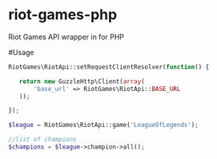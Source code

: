 riot-games-php
==============

Riot Games API wrapper in for PHP

#Usage

```php
RiotGames\RiotApi::setRequestClientResolver(function() {

   return new GuzzleHttp\Client(array(
       'base_url' => RiotGames\RiotApi::BASE_URL
   ));

});

$league = RiotGames\RiotApi::game('LeagueOfLegends');

//list of champions
$champions = $league->champion->all();
```
